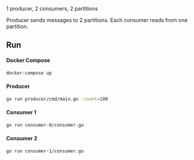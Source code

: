 1 producer, 2 consumers, 2 partitions

Producer sends messages to 2 partitions. Each consumer reads from one partition.

## Run

#### Docker Compose

```bash
docker-compose up
```

#### Producer

```bash
go run producer/cmd/main.go -count=100
```

#### Consumer 1

```bash
go run consumer-0/consumer.go
```

#### Consumer 2

```bash
go run consumer-1/consumer.go
```
